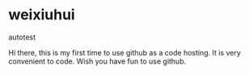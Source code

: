 # weixiuhui
autotest

Hi there, this is my first time to use github as a code hosting.
It is very convenient to code.
Wish you have fun to use github.
